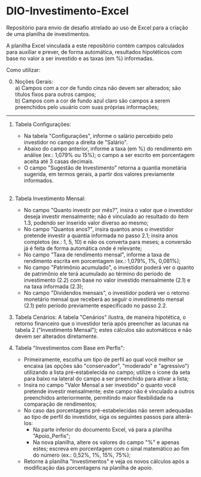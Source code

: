# DIO-Investimento-Excel
Repositório para envio de desafio atrelado ao uso de Excel para a criação de uma planilha de investimentos.

A planilha Excel vinculada a este repositório contém campos calculados para auxiliar e prever, de forma automática, resultados hipotéticos com base no valor a ser investido e as taxas (em %) informadas.

Como utilizar:

0. Noções Gerais:<br>
a) Campos com a cor de fundo cinza não devem ser alterados; são títulos fixos para outros campos;<br>
b) Campos com a cor de fundo azul claro são campos a serem preenchidos pelo usuário com suas próprias informações;
---------------------------------------------------------------------------------------------------------------
1. Tabela Configurações:<br>
	- Na tabela "Configurações", informe o salário percebido pelo investidor no campo a direita de "Salário".<br>
	- Abaixo do campo anterior, informe a taxa (em %) do rendimento em análise (ex.: 1,079% ou 15%); o campo a ser escrito em porcentagem aceita até 3 casas decimais.<br>
	- O campo "Sugestão de Investimento" retorna a quantia monetária sugerida, em termos gerais, a partir dos valores previamente informados.<br><br>
 
2. Tabela Investimento Mensal:<br>
	- No campo "Quanto investir por mês?", insira o valor que o investidor deseja investir mensalmente; não é vinculado ao resultado do item 1.3, podendo ser inserido valor diverso ao mesmo;<br>
	- No campo "Quantos anos?", insira quantos anos o investidor pretende investir a quantia informada no passo 2.1; insira anos completos (ex.: 1, 5, 10) e não os converta para meses; a conversão já é feita de forma automática onde é relevante;<br>
	- No campo "Taxa de rendimento mensal", informe a taxa de rendimento escrita em porcentagem (ex.: 1,079%, 1%, 0,081%);<br>
	- No campo "Patrimônio acumulado", o investidor poderá ver o quanto de patrimônio ele terá acumulado ao término do período de investimento (2.2) com base no valor investido mensalmente (2.1) e na taxa informada (2.3);<br>
	- No campo "Dividendos mensais", o investidor poderá ver o retorno monetário mensal que receberá ao seguir o investimento mensal (2.1) pelo período previamente especificado no passo 2.2.<br>

3. Tabela Cenários: A tabela "Cenários" ilustra, de maneira hipotética, o retorno financeiro que o investidor teria após preencher as lacunas na tabela 2 ("Investimento Mensal"); estes cálculos são automáticos e não devem ser alterados diretamente.<br>

4. Tabela "Investimentos com Base em Perfis":<br>
	- Primeiramente, escolha um tipo de perfil ao qual você melhor se encaixa (as opções são "conservador", "moderado" e "agressivo") utilizando a lista pré-estabelecida no campo; utilize o ícone da seta para baixo na lateral do campo a ser preenchido para ativar a lista;<br>
	- Insira no campo "Valor Mensal a ser investido" o quanto você pretende investir mensalmente; este campo não é vinculado a outros preenchidos anteriormente, permitindo maior flexbilidade na comparação de rendimentos;<br>
	- No caso das porcentagens pré-estabelecidas não serem adequadas ao tipo de perfil do investidor, siga os seguintes passos para alterá-los:<br>
		- Na parte inferior do documento Excel, vá para a planilha "Apoio_Perfis";<br>
		- Na nova planilha, altere os valores do campo "%" e apenas estes; escreva em porcentagem com o sinal matemático ao fim do número (ex.: 0,52%, 1%, 15%, 75%);<br>
   	- Retorne à planilha "Investimentos" e veja os novos cálculos após a modificação das porcentagens na planilha de apoio.<br><br>
